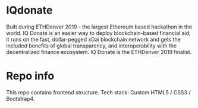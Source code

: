 # IQdonate
Built during ETHDenver 2019 - the largest Ethereum based hackathon in the world. IQ Donate is an easier way to deploy blockchain-based financial aid, it runs on the fast, dollar-pegged xDai blockchain network and gets the included benefits of global transparency, and interoperability with the decentralized finance ecosystem. 
IQ Donate is the ETHDenver 2019 finalist.

# Repo info
This repo contains frontend structure.
Tech stack: Custom HTML5 / CSS3 / Bootstrap4.

